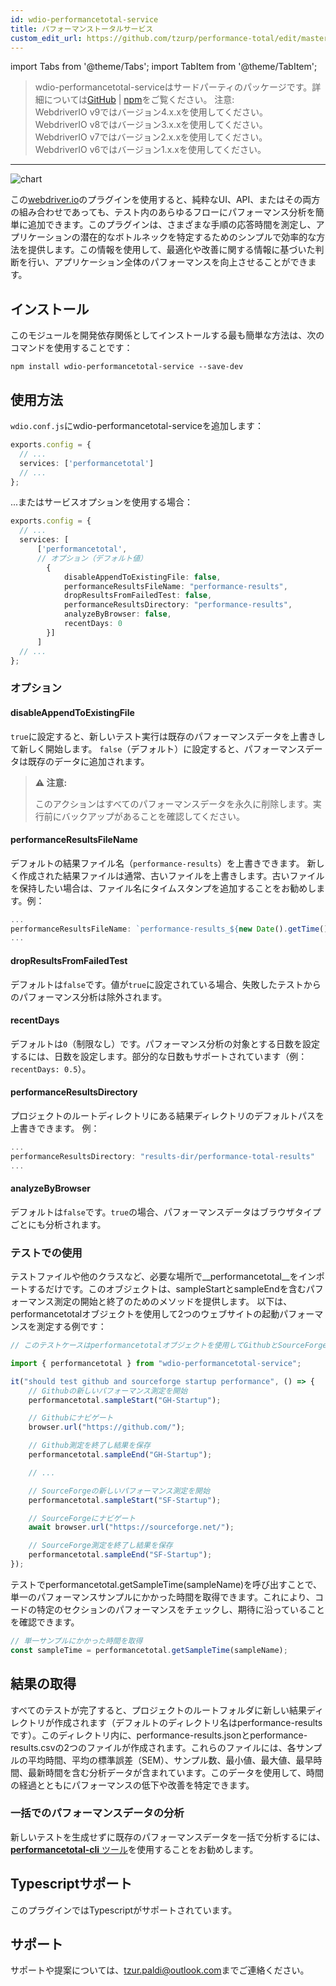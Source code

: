 ```yaml
---
id: wdio-performancetotal-service
title: パフォーマンストータルサービス
custom_edit_url: https://github.com/tzurp/performance-total/edit/master/README.md
---
```


import Tabs from '@theme/Tabs';
import TabItem from '@theme/TabItem';

> wdio-performancetotal-serviceはサードパーティのパッケージです。詳細については[GitHub](https://github.com/tzurp/performance-total) | [npm](https://www.npmjs.com/package/wdio-performancetotal-service)をご覧ください。
注意:<br/>
WebdriverIO v9ではバージョン4.x.xを使用してください。<br/>
WebdriverIO v8ではバージョン3.x.xを使用してください。<br/>
WebdriverIO v7ではバージョン2.x.xを使用してください。<br/>
WebdriverIO v6ではバージョン1.x.xを使用してください。

---

![chart](https://github.com/tzurp/performance-total/blob/master/resources/chart.png)

この[webdriver.io](https://webdriver.io/)のプラグインを使用すると、純粋なUI、API、またはその両方の組み合わせであっても、テスト内のあらゆるフローにパフォーマンス分析を簡単に追加できます。このプラグインは、さまざまな手順の応答時間を測定し、アプリケーションの潜在的なボトルネックを特定するためのシンプルで効率的な方法を提供します。この情報を使用して、最適化や改善に関する情報に基づいた判断を行い、アプリケーション全体のパフォーマンスを向上させることができます。

## インストール

このモジュールを開発依存関係としてインストールする最も簡単な方法は、次のコマンドを使用することです：

```
npm install wdio-performancetotal-service --save-dev
```

## 使用方法

`wdio.conf.js`にwdio-performancetotal-serviceを追加します：

```typescript
exports.config = {
  // ...
  services: ['performancetotal']
  // ...
};
```
...またはサービスオプションを使用する場合：

```typescript
exports.config = {
  // ...
  services: [
      ['performancetotal',
      // オプション（デフォルト値）
        {
            disableAppendToExistingFile: false,
            performanceResultsFileName: "performance-results",
            dropResultsFromFailedTest: false,
            performanceResultsDirectory: "performance-results",
            analyzeByBrowser: false,
            recentDays: 0
        }]
      ]
  // ...
};
```

### オプション

#### __disableAppendToExistingFile__

`true`に設定すると、新しいテスト実行は既存のパフォーマンスデータを上書きして新しく開始します。
`false`（デフォルト）に設定すると、パフォーマンスデータは既存のデータに追加されます。

> **⚠️ 注意:**
>
> このアクションはすべてのパフォーマンスデータを永久に削除します。実行前にバックアップがあることを確認してください。

#### __performanceResultsFileName__

デフォルトの結果ファイル名（`performance-results`）を上書きできます。
新しく作成された結果ファイルは通常、古いファイルを上書きします。古いファイルを保持したい場合は、ファイル名にタイムスタンプを追加することをお勧めします。例：

```typescript
...
performanceResultsFileName: `performance-results_${new Date().getTime()}`
...
```

#### __dropResultsFromFailedTest__

デフォルトは`false`です。値が`true`に設定されている場合、失敗したテストからのパフォーマンス分析は除外されます。

#### __recentDays__

デフォルトは`0`（制限なし）です。パフォーマンス分析の対象とする日数を設定するには、日数を設定します。部分的な日数もサポートされています（例：`recentDays: 0.5`）。

#### __performanceResultsDirectory__

プロジェクトのルートディレクトリにある結果ディレクトリのデフォルトパスを上書きできます。
例：

```typescript
...
performanceResultsDirectory: "results-dir/performance-total-results"
...
```

#### __analyzeByBrowser__

デフォルトは`false`です。`true`の場合、パフォーマンスデータはブラウザタイプごとにも分析されます。


### テストでの使用

テストファイルや他のクラスなど、必要な場所で__performancetotal__をインポートするだけです。このオブジェクトは、sampleStartとsampleEndを含むパフォーマンス測定の開始と終了のためのメソッドを提供します。
以下は、performancetotalオブジェクトを使用して2つのウェブサイトの起動パフォーマンスを測定する例です：

```typescript
// このテストケースはperformancetotalオブジェクトを使用してGithubとSourceForgeの起動パフォーマンスを測定します。

import { performancetotal } from "wdio-performancetotal-service";

it("should test github and sourceforge startup performance", () => {
    // Githubの新しいパフォーマンス測定を開始
    performancetotal.sampleStart("GH-Startup");

    // Githubにナビゲート
    browser.url("https://github.com/");

    // Github測定を終了し結果を保存
    performancetotal.sampleEnd("GH-Startup");

    // ...

    // SourceForgeの新しいパフォーマンス測定を開始
    performancetotal.sampleStart("SF-Startup");

    // SourceForgeにナビゲート
    await browser.url("https://sourceforge.net/");

    // SourceForge測定を終了し結果を保存
    performancetotal.sampleEnd("SF-Startup");
});

```

テストでperformancetotal.getSampleTime(sampleName)を呼び出すことで、単一のパフォーマンスサンプルにかかった時間を取得できます。これにより、コードの特定のセクションのパフォーマンスをチェックし、期待に沿っていることを確認できます。

```typescript
// 単一サンプルにかかった時間を取得
const sampleTime = performancetotal.getSampleTime(sampleName);

```

## 結果の取得

すべてのテストが完了すると、プロジェクトのルートフォルダに新しい結果ディレクトリが作成されます（デフォルトのディレクトリ名はperformance-resultsです）。このディレクトリ内に、performance-results.jsonとperformance-results.csvの2つのファイルが作成されます。これらのファイルには、各サンプルの平均時間、平均の標準誤差（SEM）、サンプル数、最小値、最大値、最早時間、最新時間を含む分析データが含まれています。このデータを使用して、時間の経過とともにパフォーマンスの低下や改善を特定できます。

### 一括でのパフォーマンスデータの分析

新しいテストを生成せずに既存のパフォーマンスデータを一括で分析するには、[__performancetotal-cli__ ツール](https://www.npmjs.com/package/performancetotal-cli)を使用することをお勧めします。

## Typescriptサポート

このプラグインではTypescriptがサポートされています。

## サポート

サポートや提案については、[tzur.paldi@outlook.com](https://github.com/tzurp/performance-total/blob/master/mailto:tzur.paldi@outlook.com)までご連絡ください。